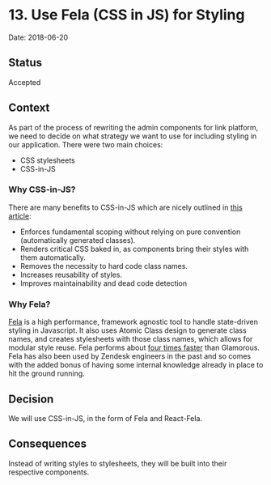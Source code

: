 # 13. Use Fela (CSS in JS) for Styling

Date: 2018-06-20

## Status

Accepted

## Context

As part of the process of rewriting the admin components for link platform, we need to decide on what strategy we want
to use for including styling in our application.
There were two main choices:
* CSS stylesheets
* CSS-in-JS

### Why CSS-in-JS?

There are many benefits to CSS-in-JS which are nicely outlined in
[this article]('https://medium.com/seek-blog/a-unified-styling-language-d0c208de2660'):
* Enforces fundamental scoping without relying on pure convention (automatically generated classes).
* Renders critical CSS baked in, as components bring their styles with them automatically.
* Removes the necessity to hard code class names.
* Increases reusability of styles.
* Improves maintainability and dead code detection

### Why Fela?

[Fela](https://github.com/rofrischmann/fela) is a high performance, framework agnostic
tool to handle state-driven styling in Javascript. It also uses Atomic Class design to
generate class names, and creates stylesheets with those class names, which allows for
modular style reuse. Fela performs about
[four times faster](https://github.com/A-gambit/CSS-IN-JS-Benchmarks/blob/master/RESULT.md)
than Glamorous. Fela has also been used by Zendesk engineers in the past and so comes
with the added bonus of having some internal knowledge already in place to hit the
ground running.

## Decision

We will use CSS-in-JS, in the form of Fela and React-Fela.

## Consequences

Instead of writing styles to stylesheets, they will be built into  their respective components.